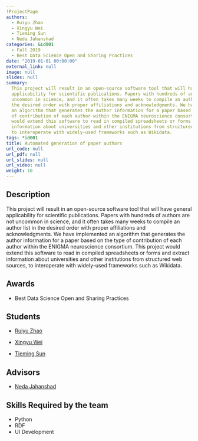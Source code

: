 ```yaml
---
!ProjectPage
authors:
  - Ruiyu Zhao
  - Xingyu Wei
  - Tieming Sun
  - Neda Jahanshad
categories: &id001
  - Fall 2019
  - Best Data Science Open and Sharing Practices
date: "2019-01-01 00:00:00"
external_link: null
image: null
slides: null
summary:
  This project will result in an open-source software tool that will have general
  applicability for scientific publications. Papers with hundreds of authors are not
  uncommon in science, and it often takes many weeks to compile an author list in
  the desired order with proper affiliations and acknowledgments. We have implemented
  an algorithm that generates the author information for a paper based on the type
  of contribution of each author within the ENIGMA neuroscience consortium. This project
  would extend this software to read in compiled spreadsheets or forms and extract
  information about universities and other institutions from structured web sources,
  to interoperate with widely-used frameworks such as Wikidata.
tags: *id001
title: Automated generation of paper authors
url_code: null
url_pdf: null
url_slides: null
url_video: null
weight: 10
---
```


## Description

This project will result in an open-source software tool that will have general applicability for scientific publications. Papers with hundreds of authors are not uncommon in science, and it often takes many weeks to compile an author list in the desired order with proper affiliations and acknowledgments. We have implemented an algorithm that generates the author information for a paper based on the type of contribution of each author within the ENIGMA neuroscience consortium. This project would extend this software to read in compiled spreadsheets or forms and extract information about universities and other institutions from structured web sources, to interoperate with widely-used frameworks such as Wikidata.

## Awards

- Best Data Science Open and Sharing Practices

## Students

- [Ruiyu Zhao](../../../author/ruiyu-zhao)

- [Xingyu Wei](../../../author/xingyu-wei)

- [Tieming Sun](../../../author/tieming-sun)

## Advisors

- [Neda Jahanshad](../../../author/neda-jahanshad)

## Skills Required by the team

- Python
- RDF
- UI Development
